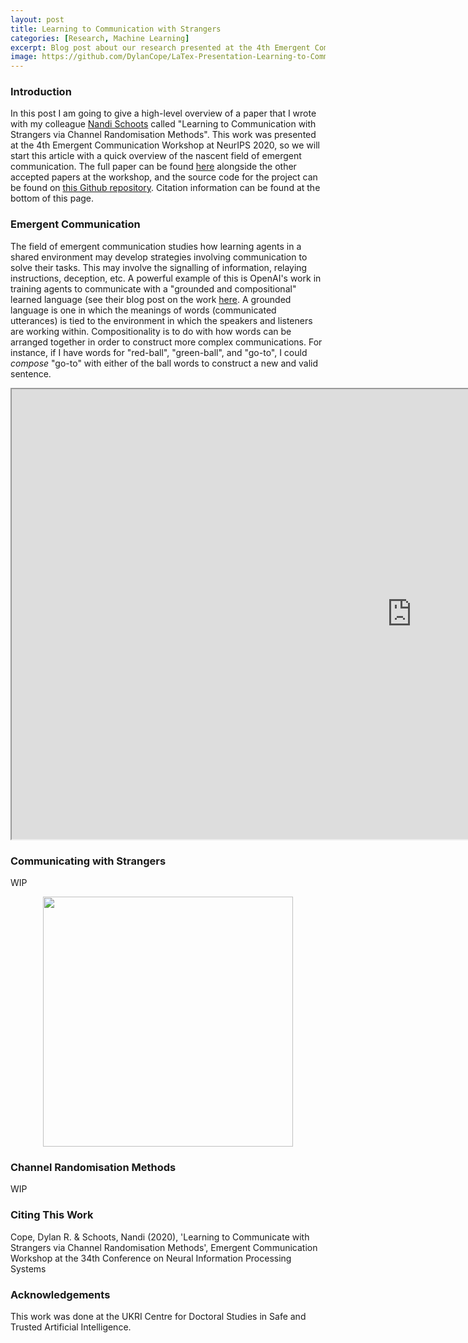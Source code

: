 ```yaml
---
layout: post
title: Learning to Communication with Strangers
categories: [Research, Machine Learning]
excerpt: Blog post about our research presented at the 4th Emergent Communication Workshop at NeurIPS 2020.
image: https://github.com/DylanCope/LaTex-Presentation-Learning-to-Communicate-with-Strangers/raw/main/figures/teacher_student_cartoon.png
---
```


### Introduction

In this post I am going to give a high-level overview of a paper that I wrote with my colleague [Nandi Schoots](https://safeandtrustedai.org/person/nandi-schoots/) called "Learning to Communication with Strangers via Channel Randomisation Methods". 
This work was presented at the 4th Emergent Communication Workshop at NeurIPS 2020, so we will start this article with a quick overview of the nascent field of emergent communication. 
The full paper can be found [here](https://sites.google.com/view/emecom2020/accepted-papers) alongside the other accepted papers at the workshop, and the source code for the project can be found on [this Github repository](https://github.com/DylanCope/zero-shot-comm).
Citation information can be found at the bottom of this page.


### Emergent Communication

The field of emergent communication studies how learning agents in a shared environment may develop strategies involving communication to solve their tasks.
This may involve the signalling of information, relaying instructions, deception, etc.
A powerful example of this is OpenAI's work in training agents to communicate with a "grounded and compositional" learned language (see their blog post on the work [here](https://openai.com/blog/learning-to-communicate/). 
A grounded language is one in which the meanings of words (communicated utterances) is tied to the environment in which the speakers and listeners are working within.
Compositionality is to do with how words can be arranged together in order to construct more complex communications. For instance, if I have words for "red-ball", "green-ball", and "go-to", I could _compose_ "go-to" with either of the ball words to construct a new and valid sentence.

<!-- <iframe width="560" height="315" src="https://www.youtube.com/embed/liVFy7ZO4OA" title="YouTube video player" frameborder="0" allow="accelerometer; autoplay; clipboard-write; encrypted-media; gyroscope; picture-in-picture" allowfullscreen></iframe> -->
<p align="center">
<iframe width="1280" height="720" src="https://www.youtube.com/embed/liVFy7ZO4OA" display="block" margin-left="auto" margin-right="auto" class="center"></iframe>
</p>

<!-- <video width="560" height="315" controls>
  <source src="https://www.youtube.com/embed/liVFy7ZO4OA">
Your browser does not support the video tag.
</video> -->

<!-- [![Video of OpenAI's Learned Communicating Agents](https://img.youtube.com/vi/liVFy7ZO4OA/0.jpg)](https://www.youtube.com/watch?v=liVFy7ZO4OA) -->

<!-- <video src="https://www.youtube.com/watch?v=liVFy7ZO4OA" controls="controls" style="max-width: 730px;">
</video> -->

### Communicating with Strangers

WIP

<p align="center">
<img src="https://github.com/DylanCope/LaTex-Presentation-Learning-to-Communicate-with-Strangers/raw/main/figures/teacher_student_cartoon.png" width="400px" display="block" margin-left="auto" margin-right="auto" class="center"/>
</p>


### Channel Randomisation Methods

WIP


### Citing This Work

Cope, Dylan R. & Schoots, Nandi (2020), 'Learning to Communicate with Strangers via Channel Randomisation Methods', Emergent Communication Workshop at the 34th Conference on Neural Information Processing Systems

### Acknowledgements

This work was done at the UKRI Centre for Doctoral Studies in Safe and Trusted Artificial Intelligence.
